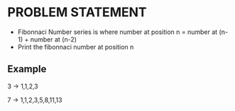 # PROBLEM STATEMENT

* Fibonnaci Number series is where number at position n = number at (n-1) + number at (n-2)
* Print the fibonnaci number at position n

## Example

3 -> 1,1,2,3

7 -> 1,1,2,3,5,8,11,13

